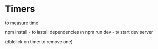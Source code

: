 # Timers
to measure time

npm install - to install dependencies /n
npm run dev - to start dev server

(dblclick on timer to remove one)
